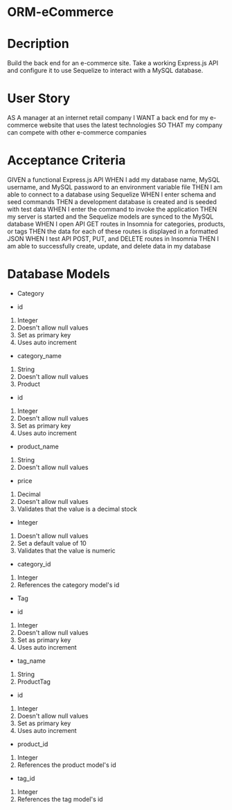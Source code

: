 # ORM-eCommerce

# Decription 
Build the back end for an e-commerce site. Take a working Express.js API and configure it to use Sequelize to interact with a MySQL database.

# User Story 
AS A manager at an internet retail company
I WANT a back end for my e-commerce website that uses the latest technologies
SO THAT my company can compete with other e-commerce companies
# Acceptance Criteria 
GIVEN a functional Express.js API
WHEN I add my database name, MySQL username, and MySQL password to an environment variable file
THEN I am able to connect to a database using Sequelize
WHEN I enter schema and seed commands
THEN a development database is created and is seeded with test data
WHEN I enter the command to invoke the application
THEN my server is started and the Sequelize models are synced to the MySQL database
WHEN I open API GET routes in Insomnia for categories, products, or tags
THEN the data for each of these routes is displayed in a formatted JSON
WHEN I test API POST, PUT, and DELETE routes in Insomnia
THEN I am able to successfully create, update, and delete data in my database

# Database Models
- Category

- id

1. Integer
2. Doesn't allow null values
3. Set as primary key
4. Uses auto increment
   
- category_name

1. String
2. Doesn't allow null values
3. Product

- id

1. Integer
2. Doesn't allow null values
3. Set as primary key
4. Uses auto increment
   
- product_name

1. String
2. Doesn't allow null values

- price

1. Decimal
2. Doesn't allow null values
3. Validates that the value is a decimal
stock

- Integer
1. Doesn't allow null values
2. Set a default value of 10
3. Validates that the value is numeric

- category_id

1. Integer
2. References the category model's id

- Tag

- id

1. Integer
2. Doesn't allow null values
3. Set as primary key
4. Uses auto increment
   
- tag_name

1. String
2. ProductTag

- id

1. Integer
2. Doesn't allow null values
3. Set as primary key
4. Uses auto increment
   
- product_id

1. Integer
2. References the product model's id
   
- tag_id

1. Integer
2. References the tag model's id
